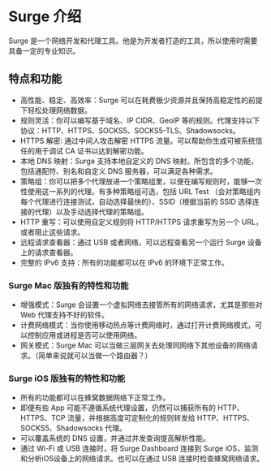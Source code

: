 # Surge 介绍

Surge 是一个网络开发和代理工具。他是为开发者打造的工具，所以使用时需要具备一定的专业知识。

## 特点和功能

* 高性能、稳定、高效率：Surge 可以在耗费极少资源并且保持高稳定性的前提下轻松处理网络数据。
* 规则灵活：你可以编写基于域名、IP CIDR、GeoIP 等的规则。代理支持以下协议：HTTP、HTTPS、SOCKS5、SOCKS5-TLS、Shadowsocks。
* HTTPS 解密: 通过中间人攻击解密 HTTPS 流量。可以帮助你生成可被系统信任的用于调试 CA 证书以达到解密功能。
* 本地 DNS 映射：Surge 支持本地自定义的 DNS 映射。所包含的多个功能，包括通配符、别名和自定义 DNS 服务器，可以满足各种需求。
* 策略组：你可以把多个代理放进一个策略组里，以便在编写规则时，能够一次性使用这一系列的代理。有多种策略组可选，包括 URL Test （会对策略组内每个代理进行连接测试，自动选择最快的）、SSID（根据当前的 SSID 选择连接的代理）以及手动选择代理的策略组。
* HTTP 重写：可以使用自定义规则将 HTTP/HTTPS 请求重写为另一个 URL，或者阻止这些请求。
* 远程请求查看器：通过 USB 或者网络，可以远程查看另一个运行 Surge 设备上的请求查看器。
* 完整的 IPv6 支持：所有的功能都可以在 IPv6 的环境下正常工作。

### **Surge Mac 版独有的特性和功能**

* 增强模式：Surge 会设置一个虚拟网络去接管所有的网络请求，尤其是那些对 Web 代理支持不好的软件。
* 计费网络模式：当你使用移动热点等计费网络时，通过打开计费网络模式，可以控制应用或进程是否可以使用网络。
* 网关模式：Surge Mac 可以当做三层网关去处理同网络下其他设备的网络请求。（简单来说就可以当做一个路由器？）

### **Surge iOS 版独有的特性和功能**

* 所有的功能都可以在蜂窝数据网络下正常工作。
* 即便有些 App 可能不遵循系统代理设置，仍然可以捕获所有的 HTTP、HTTPS、TCP 流量，并根据高度可定制化的规则转发给 HTTP、HTTPS、SOCKS5、Shadowsocks 代理。
* 可以覆盖系统的 DNS 设置，并通过并发查询提高解析性能。
* 通过 Wi-Fi 或 USB 连接时，将 Surge Dashboard 连接到 Surge iOS，监测和分析iOS设备上的网络请求。也可以在通过 USB 连接时检查蜂窝网络请求。

